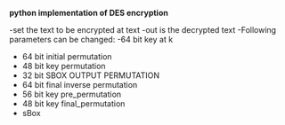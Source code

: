 **python implementation of DES encryption**

-set the text to be encrypted at text
-out is the decrypted text
-Following parameters can be changed:
  -64 bit key at k
  - 64 bit initial permutation
  - 48 bit key permutation
  - 32 bit SBOX OUTPUT PERMUTATION
  - 64 bit final inverse permutation
  - 56 bit key pre_permutation
  - 48 bit key final_permutation
  - sBox

